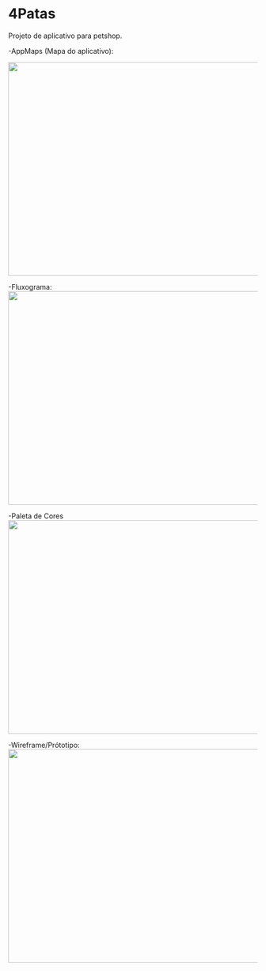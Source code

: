 # 4Patas

Projeto de aplicativo para petshop.


-AppMaps (Mapa do aplicativo):

 <img src=iframe width="768" height="432" src="https://miro.com/app/live-embed/o9J_l3Z0dMI=/?moveToViewport=1011,-993,3510,1669" frameBorder="0" scrolling="no" allowFullScreen></iframe>

-Fluxograma:
<img src=iframe width="768" height="432" src="https://miro.com/app/live-embed/o9J_l2lBAjU=/?moveToViewport=-3555,-2740,10240,4869" frameBorder="0" scrolling="no" allowFullScreen></iframe>


-Paleta de Cores
<img src=iframe width="768" height="432" src="https://miro.com/app/live-embed/o9J_l2krfs4=/?moveToViewport=-273,-177,925,439" frameBorder="0" scrolling="no" allowFullScreen></iframe>

-Wireframe/Prótotipo:
<img src=iframe width="768" height="432" src="https://miro.com/app/live-embed/o9J_l2wFUpc=/?moveToViewport=-1389,-705,5215,2480" frameBorder="0" scrolling="no" allowFullScreen></iframe>
